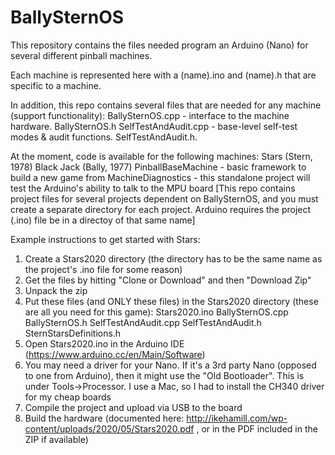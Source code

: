 # BallySternOS

This repository contains the files needed program an Arduino (Nano) for several different pinball machines.

Each machine is represented here with a (name).ino and (name).h that are specific to a machine.

In addition, this repo contains several files that are needed for any machine (support functionality):
BallySternOS.cpp - interface to the machine hardware.
BallySternOS.h
SelfTestAndAudit.cpp - base-level self-test modes & audit functions.
SelfTestAndAudit.h.

At the moment, code is available for the following machines:
Stars (Stern, 1978)
Black Jack (Bally, 1977)
PinballBaseMachine - basic framework to build a new game from
MachineDiagnostics - this standalone project will test the Arduino's ability to talk to the MPU board
[This repo contains project files for several projects dependent on BallySternOS, and you must create a separate directory for each project. Arduino requires the project (.ino) file be in a directoy of that same name]

Example instructions to get started with Stars:
1) Create a Stars2020 directory (the directory has to be the same name as the project's .ino file for some reason)
2) Get the files by hitting "Clone or Download" and then "Download Zip"
3) Unpack the zip
4) Put these files (and ONLY these files) in the Stars2020 directory (these are all you need for this game):
Stars2020.ino
BallySternOS.cpp
BallySternOS.h
SelfTestAndAudit.cpp
SelfTestAndAudit.h
SternStarsDefinitions.h
5) Open Stars2020.ino in the Arduino IDE (https://www.arduino.cc/en/Main/Software)
6) You may need a driver for your Nano. If it's a 3rd party Nano (opposed to one from Arduino), then it might use the "Old Bootloader". This is under Tools->Processor. I use a Mac, so I had to install the CH340 driver for my cheap boards
7) Compile the project and upload via USB to the board
8) Build the hardware (documented here: http://ikehamill.com/wp-content/uploads/2020/05/Stars2020.pdf , or in the PDF included in the ZIP if available)

